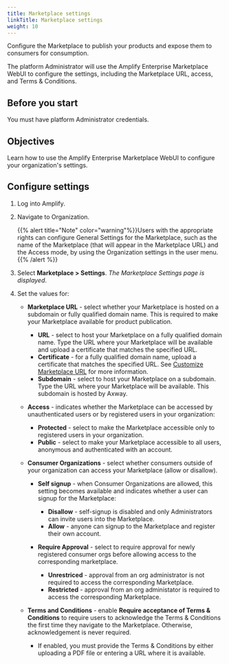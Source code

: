 ```yaml
---
title: Marketplace settings
linkTitle: Marketplace settings
weight: 10
---
```


Configure the Marketplace to publish your products and expose them to consumers for consumption.

The platform Administrator will use the Amplify Enterprise Marketplace WebUI to configure the settings, including the Marketplace URL, access, and Terms & Conditions.

## Before you start

You must have platform Administrator credentials.

## Objectives

Learn how to use the Amplify Enterprise Marketplace WebUI to configure your organization's settings.

## Configure settings

1. Log into Amplify.
2. Navigate to Organization.

    {{% alert title="Note" color="warning"%}}Users with the appropriate rights can configure General Settings for the Marketplace, such as the name of the Marketplace (that will appear in the Marketplace URL) and the Access mode, by using the Organization settings in the user menu.{{% /alert %}}

3. Select **Marketplace > Settings**. *The Marketplace Settings page is displayed*.
4. Set the values for:

    * **Marketplace URL** - select whether your Marketplace is hosted on a subdomain or fully qualified domain name. This is required to make your Marketplace available for product publication.

        * **URL** - select to host your Marketplace on a fully qualified domain name. Type the URL where your Marketplace will be available and upload a certificate that matches the specified URL.
        * **Certificate** - for a fully qualified domain name, upload a certificate that matches the specified URL.
        See [Customize Marketplace URL](/docs/manage_marketplace/marketplace_vanity_url) for more information.
        * **Subdomain** - select to host your Marketplace on a subdomain. Type the URL where your Marketplace will be available. This subdomain is hosted by Axway.

    * **Access** - indicates whether the Marketplace can be accessed by unauthenticated users or by registered users in your organization:

        * **Protected** - select to make the Marketplace accessible only to registered users in your organization.
        * **Public** - select to make your Marketplace accessible to all users, anonymous and authenticated with an account.

    * **Consumer Organizations** - select whether consumers outside of your organization can access your Marketplace (allow or disallow).

        * **Self signup** - when Consumer Organizations are allowed, this setting becomes available and indicates whether a user can signup for the Marketplace:

            * **Disallow** - self-signup is disabled and only Administrators can invite users into the Marketplace.
            * **Allow** - anyone can signup to the Marketplace and register their own account.

        * **Require Approval** - select to require approval for newly registered consumer orgs before allowing access to the corresponding marketplace.

            * **Unrestriced** - approval from an org administrator is not required to access the corresponding Marketplace.
            * **Restricted** - approval from an org administator is required to access the corresponding Marketplace.

    * **Terms and Conditions** - enable **Require acceptance of Terms & Conditions** to require users to acknowledge the Terms & Conditions the first time they navigate to the Marketplace. Otherwise, acknowledgement is never required.

        * If enabled, you must provide the Terms & Conditions by either uploading a PDF file or entering a URL where it is available.
